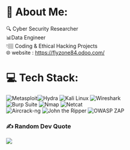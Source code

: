 # 💫 About Me:
🔍 Cyber Security Researcher <br> 📊Data Engineer<br>👇🏽 Coding & Ethical Hacking Projects <br>
🌐 website : https://flyzone84.odoo.com/
# 💻 Tech Stack:
![Metasploit](https://img.shields.io/badge/Metasploit-%23E60000.svg?style=for-the-badge&logo=metasploit&logoColor=white)![Hydra](https://img.shields.io/badge/THC%20Hydra-%23FF6600.svg?style=for-the-badge&logo=hydra&logoColor=white) ![Kali Linux](https://img.shields.io/badge/Kali%20Linux-%23326CE5.svg?style=for-the-badge&logo=kali-linux&logoColor=white)  ![Wireshark](https://img.shields.io/badge/Wireshark-%238B7B33.svg?style=for-the-badge&logo=wireshark&logoColor=white)  
![Burp Suite](https://img.shields.io/badge/Burp%20Suite-%23F9A825.svg?style=for-the-badge&logo=burp-suite&logoColor=white)  ![Nmap](https://img.shields.io/badge/Nmap-%23F1D00A.svg?style=for-the-badge&logo=nmap&logoColor=black)  ![Netcat](https://img.shields.io/badge/Netcat-%234F72B1.svg?style=for-the-badge&logo=netcat&logoColor=white)  
![Aircrack-ng](https://img.shields.io/badge/Aircrack-ng-%23F6921E.svg?style=for-the-badge&logo=aircrack-ng&logoColor=white)  ![John the Ripper](https://img.shields.io/badge/John%20the%20Ripper-%23004D63.svg?style=for-the-badge&logo=john-the-ripper&logoColor=white)  ![OWASP ZAP](https://img.shields.io/badge/OWASP%20ZAP-%23D90D2B.svg?style=for-the-badge&logo=owasp-zap&logoColor=white)  

### ✍️ Random Dev Quote
![](https://quotes-github-readme.vercel.app/api?type=horizontal&theme=radical)


<!-- Proudly created with GPRM ( https://gprm.itsvg.in ) -->
